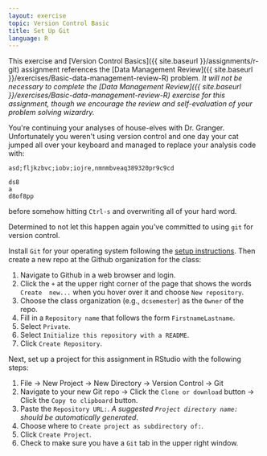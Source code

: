 ```yaml
---
layout: exercise
topic: Version Control Basic
title: Set Up Git
language: R
---
```


This exercise and [Version Control Basics]({{ site.baseurl }}/assignments/r-git) 
assignment references the [Data Management Review]({{ site.baseurl }}/exercises/Basic-data-management-review-R) problem. 
*It will not be necessary to complete the [Data Management Review]({{ site.baseurl }}/exercises/Basic-data-management-review-R) exercise for this 
assignment, though we encourage the review and self-evaluation of your problem 
solving wizardry.*

You're continuing your analyses of house-elves with Dr. Granger. Unfortunately
you weren't using version control and one day your cat jumped all over your
keyboard and managed to replace your analysis code with:

```
asd;fljkzbvc;iobv;iojre,nmnmbveaq389320pr9c9cd

ds8
a
d8of8pp
```

before somehow hitting `Ctrl-s` and overwriting all of your hard word. 

Determined to not let this happen again you've committed to using `git` for
version control.

Install `Git` for your operating system following the
[setup instructions](http://www.datacarpentry.org/semester-biology/computer-setup/). Then
create a new repo at the Github organization for the class:

1. Navigate to Github in a web browser and login.
2. Click the `+` at the upper right corner of the page that shows the words
   `Create  new...` when you hover over it and choose `New repository`.
3. Choose the class organization (e.g., `dcsemester`) as the `Owner` of the
   repo.
4. Fill in a `Repository name` that follows the form `FirstnameLastname`.
5. Select `Private`.
6. Select `Initialize this repository with a README`.
7. Click `Create Repository`.

Next, set up a project for this assignment in RStudio with the following steps:

1. File -> New Project -> New Directory -> Version Control -> Git
2. Navigate to your new Git repo -> Click the `Clone or download` button ->
   Click the `Copy to clipboard` button.
3. Paste the `Repository URL:`. *A suggested `Project directory name:` should be
   automatically generated*.
4. Choose where to `Create project as subdirectory of:`.
5. Click `Create Project`.
6. Check to make sure you have a `Git` tab in the upper right window.

